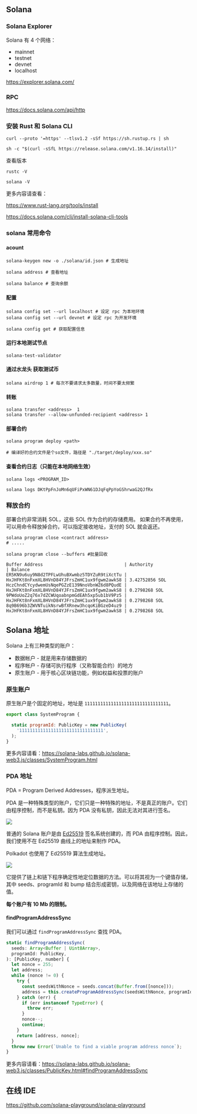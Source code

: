 
## Solana

### Solana Explorer

Solana 有 4 个网络：

- mainnet
- testnet
- devnet
- localhost

https://explorer.solana.com/

### RPC

https://docs.solana.com/api/http

### 安装 Rust 和 Solana CLI

```shell
curl --proto '=https' --tlsv1.2 -sSf https://sh.rustup.rs | sh

sh -c "$(curl -sSfL https://release.solana.com/v1.16.14/install)"
```

查看版本

```shell
rustc -V

solana -V
```

更多内容请查看：

https://www.rust-lang.org/tools/install

https://docs.solana.com/cli/install-solana-cli-tools

### solana 常用命令

#### acount

```shell
solana-keygen new -o ./solana/id.json # 生成地址

solana address # 查看地址

solana balance # 查询余额
```

#### 配置

```shell
solana config set --url localhost # 设定 rpc 为本地环境
solana config set --url devnet # 设定 rpc 为开发环境

solana config get # 获取配置信息
```

#### 运行本地测试节点

```shell
solana-test-validator
```

#### 通过水龙头 获取测试币

```shell
solana airdrop 1 # 每次不要请求太多数量，时间不要太频繁
```

#### 转账

```shell
solana transfer <address>  1
solana transfer --allow-unfunded-recipient <address> 1
```

#### 部署合约

```shell
solana program deploy <path>

# 编译好的合约文件是个so文件，路径是 "./target/deploy/xxx.so"
```

#### 查看合约日志（只能在本地网络生效）

```shell
solana logs <PROGRAM_ID>

solana logs DKtPpFnJoMn6qUFiPxWN61DJqFqPpYoGShrwaG2QJfRx
```

### 释放合约

部署合约非常消耗 SOL，这些 SOL 作为合约的存储费用。
如果合约不再使用，可以用命令释放掉合约，可以指定接收地址，支付的 SOL 就会返还。

```shell
solana program close <contract address>
# .....

solana program close --buffers #批量回收

Buffer Address                               | Authority                                    | Balance
ER5KN9u6uy9N8d2TPFLwUhuBXwmbz5TDYZuR9tiXctTu | HxJHFKt8nFxmXL8HVnD84YJFrsZmHC1ux9fgwm2awkS8 | 3.42752856 SOL
HczChndCYcydwemUsNqePGZzE139NnoVbnWZ6d8PQudE | HxJHFKt8nFxmXL8HVnD84YJFrsZmHC1ux9fgwm2awkS8 | 0.2798268 SOL
9PWdoUoZ2q76x7dZCWUqoabnpmGdEAh5xp5ub1bV9Pz5 | HxJHFKt8nFxmXL8HVnD84YJFrsZmHC1ux9fgwm2awkS8 | 0.2798268 SOL
8q9B696b3ZWVNTuikNsrwBfXRnew3hcqoKiBGzeD4uz9 | HxJHFKt8nFxmXL8HVnD84YJFrsZmHC1ux9fgwm2awkS8 | 0.2798268 SOL
```
## Solana 地址

Solana 上有三种类型的账户：

- 数据帐户 - 就是用来存储数据的
- 程序帐户 - 存储可执行程序（又称智能合约）的地方
- 原生账户 - 用于核心区块链功能，例如权益和投票的账户

### 原生账户

原生账户是个固定的地址，地址是 `11111111111111111111111111111111`。

```js
export class SystemProgram {

  static programId: PublicKey = new PublicKey(
    '11111111111111111111111111111111',
  );
}
```

更多内容请看：https://solana-labs.github.io/solana-web3.js/classes/SystemProgram.html

### PDA 地址

PDA = Program Derived Addresses，程序派生地址。

PDA 是一种特殊类型的账户，它们只是一种特殊的地址，不是真正的账户。它们由程序控制，而不是私钥。因为 PDA 没有私钥，因此无法对其进行签名。

![](./pda.jpg)

普通的 Solana 账户是由 [Ed25519](https://ed25519.cr.yp.to/) 签名系统创建的，而 PDA 由程序控制。因此，我们使用不在 Ed25519 曲线上的地址来制作 PDA。

Polkadot 也使用了 Ed25519 算法生成地址。

![](./ed25519.jpg)

它提供了链上和链下程序确定性地定位数据的方法。可以将其视为一个键值存储，其中 seeds、programId 和 bump 结合形成密钥，以及网络在该地址上存储的值。

**每个账户有 10 Mb 的限制。**

#### findProgramAddressSync

我们可以通过 `findProgramAddressSync` 查找 PDA。

```js
static findProgramAddressSync(
  seeds: Array<Buffer | Uint8Array>,
  programId: PublicKey,
): [PublicKey, number] {
  let nonce = 255;
  let address;
  while (nonce != 0) {
    try {
      const seedsWithNonce = seeds.concat(Buffer.from([nonce]));
      address = this.createProgramAddressSync(seedsWithNonce, programId);
    } catch (err) {
      if (err instanceof TypeError) {
        throw err;
      }
      nonce--;
      continue;
    }
    return [address, nonce];
  }
  throw new Error(`Unable to find a viable program address nonce`);
}
```

更多内容请看：https://solana-labs.github.io/solana-web3.js/classes/PublicKey.html#findProgramAddressSync

## 在线 IDE

https://github.com/solana-playground/solana-playground
